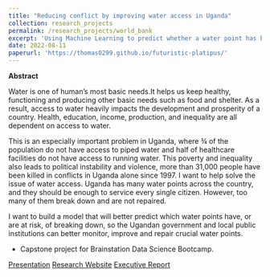 ```yaml
---
title: "Reducing conflict by improving water access in Uganda"
collection: research_projects
permalink: /research_projects/world_bank
excerpt: 'Using Machine Learning to predict whether a water point has broken down in order to repair it quicker.'
date: 2022-08-11
paperurl: 'https://thomas0299.github.io/futuristic-platipus/'
---
```

**Abstract**

Water is one of human’s most basic needs.It helps us keep healthy, functioning and producing other basic needs such as food and shelter. As a result, access to water heavily impacts the development and prosperity of a country. Health, education, income, production, and inequality are all dependent on access to water.

This is an especially important problem in Uganda, where ¾ of the population do not have access to piped water and half of healthcare facilities do not have access to running water. This poverty and inequality also leads to political instability and violence, more than 31,000 people have been killed in conflicts in Uganda alone since 1997. I want to help solve the issue of water access. Uganda has many water points across the country, and they should be enough to service every single citizen. However, too many of them break down and are not repaired.

I want to build a model that will better predict which water points have, or are at risk, of breaking down, so the Ugandan government and local public institutions can better monitor, improve and repair crucial water points.


* Capstone project for Brainstation Data Science Bootcamp.

[Presentation](https://www.loom.com/share/118af401e27b48b0bfc9b56644e9a14e)
[Research Website](https://thomas0299.github.io/futuristic-platipus/)
[Executive Report](https://drive.google.com/file/d/15HvFOMv-nIM4UlaVTZIVWaPbrQycCd4Y/view?usp=sharing)